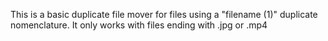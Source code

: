 This is a basic duplicate file mover for files using a "filename (1)" duplicate nomenclature. It only works with files ending with .jpg or .mp4
